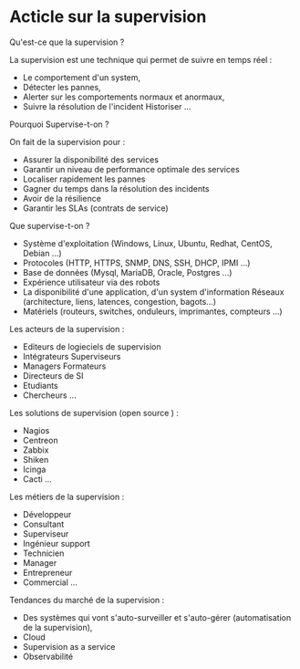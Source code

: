 # Acticle sur la supervision
Qu'est-ce que la supervision ? 

La supervision est une technique qui permet de suivre en temps réel : 
* Le comportement d'un system,
* Détecter les pannes,
* Alerter sur les comportements normaux et anormaux,
* Suivre la résolution de l'incident Historiser ...

Pourquoi Supervise-t-on ? 

On fait de la supervision pour : 
* Assurer la disponibilité des services 
* Garantir un niveau de performance optimale des services 
* Localiser rapidement les pannes 
* Gagner du temps dans la résolution des incidents 
* Avoir de la résilience 
* Garantir les SLAs (contrats de service)

Que supervise-t-on ?

* Système d'exploitation (Windows, Linux, Ubuntu, Redhat, CentOS, Debian ...) 
* Protocoles (HTTP, HTTPS, SNMP, DNS, SSH, DHCP, IPMI ...) 
* Base de données (Mysql, MariaDB, Oracle, Postgres ...) 
* Expérience utilisateur via des robots 
* La disponibilité d'une application, d'un system d'information Réseaux (architecture, liens, latences, congestion, bagots...) 
* Matériels (routeurs, switches, onduleurs, imprimantes, compteurs ...)

Les acteurs de la supervision :
* Editeurs de logieciels de supervision 
* Intégrateurs Superviseurs 
* Managers Formateurs 
* Directeurs de SI 
* Etudiants 
* Chercheurs ...

Les solutions de supervision (open source ) : 
* Nagios
* Centreon
* Zabbix 
* Shiken   
* Icinga  
* Cacti ...

Les métiers de la supervision :
* Développeur 
* Consultant 
* Superviseur 
* Ingénieur support 
* Technicien 
* Manager 
* Entrepreneur
* Commercial ...

Tendances du marché de la supervision : 
* Des systèmes qui vont s'auto-surveiller et s'auto-gérer (automatisation de la supervision), 
* Cloud 
* Supervision as a service
* Observabilité
